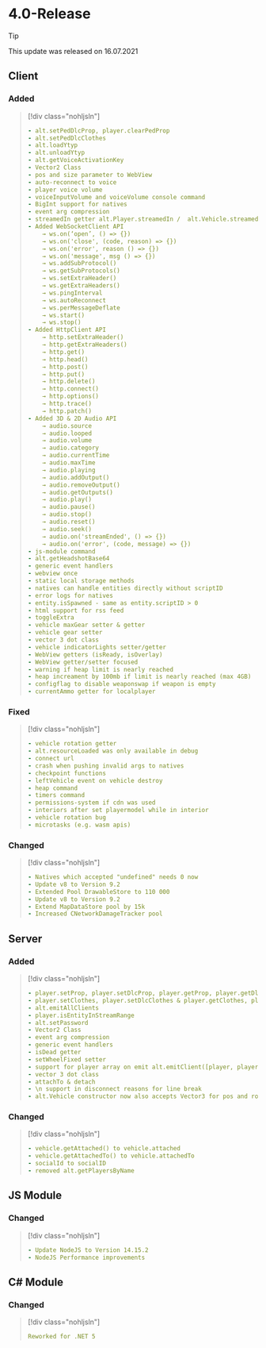 # 4.0-Release

> [!TIP]
> This update was released on 16.07.2021

## Client

### Added

> [!div class="nohljsln"]
> ```yaml
> - alt.setPedDlcProp, player.clearPedProp
> - alt.setPedDlcClothes
> - alt.loadYtyp
> - alt.unloadYtyp
> - alt.getVoiceActivationKey
> - Vector2 Class
> - pos and size parameter to WebView
> - auto-reconnect to voice
> - player voice volume
> - voiceInputVolume and voiceVolume console command
> - BigInt support for natives
> - event arg compression
> - streamedIn getter alt.Player.streamedIn /  alt.Vehicle.streamedIn
> - Added WebSocketClient API
>     → ws.on(‘open’, () => {})
>     → ws.on('close', (code, reason) => {})
>     → ws.on('error', reason () => {})
>     → ws.on('message', msg () => {})
>     → ws.addSubProtocol()
>     → ws.getSubProtocols()
>     → ws.setExtraHeader()
>     → ws.getExtraHeaders()
>     → ws.pingInterval
>     → ws.autoReconnect
>     → ws.perMessageDeflate
>     → ws.start()
>     → ws.stop()
> - Added HttpClient API
>     → http.setExtraHeader()
>     → http.getExtraHeaders()
>     → http.get()
>     → http.head()
>     → http.post()
>     → http.put()
>     → http.delete()
>     → http.connect()
>     → http.options()
>     → http.trace()
>     → http.patch()
> - Added 3D & 2D Audio API
>     → audio.source
>     → audio.looped
>     → audio.volume
>     → audio.category
>     → audio.currentTime
>     → audio.maxTime
>     → audio.playing
>     → audio.addOutput()
>     → audio.removeOutput()
>     → audio.getOutputs()
>     → audio.play()
>     → audio.pause()
>     → audio.stop()
>     → audio.reset()
>     → audio.seek()
>     → audio.on('streamEnded', () => {})
>     → audio.on('error', (code, message) => {})
> - js-module command
> - alt.getHeadshotBase64
> - generic event handlers
> - webview once
> - static local storage methods
> - natives can handle entities directly without scriptID
> - error logs for natives
> - entity.isSpawned - same as entity.scriptID > 0
> - html support for rss feed
> - toggleExtra
> - vehicle maxGear setter & getter
> - vehicle gear setter
> - vector 3 dot class
> - vehicle indicatorLights setter/getter
> - WebView getters (isReady, isOverlay)
> - WebView getter/setter focused
> - warning if heap limit is nearly reached
> - heap increament by 100mb if limit is nearly reached (max 4GB)
> - configflag to disable weaponswap if weapon is empty
> - currentAmmo getter for localplayer
> ```

### Fixed

> [!div class="nohljsln"]
> ```yaml
> - vehicle rotation getter
> - alt.resourceLoaded was only available in debug
> - connect url
> - crash when pushing invalid args to natives
> - checkpoint functions
> - leftVehicle event on vehicle destroy
> - heap command
> - timers command
> - permissions-system if cdn was used
> - interiors after set playermodel while in interior
> - vehicle rotation bug
> - microtasks (e.g. wasm apis)
> ```

### Changed

> [!div class="nohljsln"]
> ```yaml
> - Natives which accepted "undefined" needs 0 now
> - Update v8 to Version 9.2
> - Extended Pool DrawableStore to 110 000
> - Update v8 to Version 9.2
> - Extend MapDataStore pool by 15k
> - Increased CNetworkDamageTracker pool
> ```

## Server

### Added

> [!div class="nohljsln"]
> ```yaml
> - player.setProp, player.setDlcProp, player.getProp, player.getDlcProp & player.clearProp
> - player.setClothes, player.setDlcClothes & player.getClothes, player.getDlcClothes
> - alt.emitAllClients
> - player.isEntityInStreamRange
> - alt.setPassword
> - Vector2 Class
> - event arg compression
> - generic event handlers
> - isDead getter
> - setWheelFixed setter
> - support for player array on emit alt.emitClient([player, player], ...args)
> - vector 3 dot class
> - attachTo & detach
> - \n support in disconnect reasons for line break
> - alt.Vehicle constructor now also accepts Vector3 for pos and rot instead of x, y, z params
> ```

### Changed

> [!div class="nohljsln"]
> ```yaml
> - vehicle.getAttached() to vehicle.attached
> - vehicle.getAttachedTo() to vehicle.attachedTo
> - socialId to socialID
> - removed alt.getPlayersByName
> ```

## JS Module

### Changed

> [!div class="nohljsln"]
> ```yaml
> - Update NodeJS to Version 14.15.2
> - NodeJS Performance improvements
> ```

## C# Module

### Changed

> [!div class="nohljsln"]
> ```yaml
> Reworked for .NET 5
> ```
